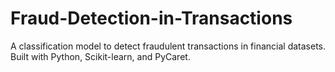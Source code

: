 # Fraud-Detection-in-Transactions
A classification model to detect fraudulent transactions in financial datasets. Built with Python, Scikit-learn, and PyCaret.
